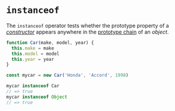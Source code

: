 # `instanceof`

The `instanceof` operator tests whether the prototype property of a [_constructor_][info-prototype-constructor] appears anywhere in the [prototype chain][info-prototype-inheritance] of an _object_.

```javascript
function Car(make, model, year) {
  this.make = make
  this.model = model
  this.year = year
}

const mycar = new Car('Honda', 'Accord', 1998)

mycar instanceof Car
// => true
mycar instanceof Object
// => true
```

[info-prototype-constructor]: ../info/constructor.md
[info-prototype-inheritance]: ../info/prototype_inheritance.md
